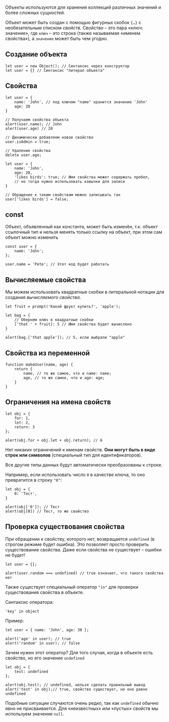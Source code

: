 Объекты используются для хранения коллекций различных значений и более сложных сущностей.

Объект может быть создан с помощью фигурных скобок `{…}` с необязательным списком _свойств_. Свойство – это пара «ключ: значение», где `ключ` – это строка (также называемая «именем свойства»), а `значение` может быть чем угодно.
## Создание объекта
```JS
let user = new Object(); // Синтаксис через конструктор
let user = {} // Синтаксис "литерал объекта"
```
## Свойства
```JS
let user = {
	name: 'John', // под ключом "name" хранится значение 'John'
	age: 20
}
```

```JS
// Получаем свойства объекта
alert(user.name); // John
alert(user.age) // 20

// Динамически добавляем новое свойство
user.isAdmin = true;

// Удаление свойства
delete user.age;

let user = {
	name: 'John',
	age: 20,
	'likes birds': true; // Имя свойства может содержать пробел,
	// но тогда нужно использовать кавычки для записи
}

// Обращение к таким свойствам можно записывать так
user['likes birds'] = false;
```
## const
Объект, объявленный как константа, может быть изменён, т.к. объект ссылочный тип и нельзя менять только ссылку на объект, при этом сам объект можно изменить
```JS
const user = {
	name: 'John';
};

user.name = 'Pete'; // Этот код будет работать
```
## Вычисляемые свойства
Мы можем использовать квадратные скобки в литеральной нотации для создания _вычисляемого свойства_.
```JS
let fruit = prompt('Какой фрукт купить?', 'apple');

let bag = {
	// Обернем ключ в квадратные скобки
	['that ' + fruit]: 5 // Имя свойства будет вычислено
}

alert(bag.['that apple']); // 5, если выбрали "apple"
```
## Свойства из переменной
```JS
function makeUser(name, age) {
	return {
		name, // то же самое, что и name: name;
		age, // то же самое, что и age: age;
	} 
}
```
## Ограничения на имена свойств
```JS
let obj = {
	for: 1,
	let: 2, 
	return: 3
};

alert(obj.for + obj.let + obj.return); // 6
```

Нет никаких ограничений к именам свойств. __Они могут быть в виде строк или символов__ (специальный тип для идентификаторов).

Все другие типы данных будут автоматически преобразованы к строке.

Например, если использовать число `0` в качестве ключа, то оно превратится в строку `"0"`:

```JS
let obj = {
	0: 'Тест',
}

alert(obj['0']); // Тест
alert(obj[0]) // Тест, то же свойство
```
## Проверка существования свойства
При обращении к свойству, которого нет, возвращается `undefined` (в строгом режиме будет ошибка). Это позволяет просто проверить существование свойства. Даже если свойства не существует – ошибки не будет!
```JS
let user = {};

alert(user.random === undefined) // true означает, что такого свойства нет
```
Также существует специальный оператор `"in"` для проверки существования свойства в объекте.

Синтаксис оператора:
```JS
'key' in object
```
Пример:
```JS
let user = { name: 'John', age: 30 };

alert('age' in user); // true
alert('random' in user); // false
```
Зачем нужен этот оператор? Для того случая, когда в объекте есть свойство, но его значение `undefined`
```JS
let obj = {
	test: undefined
};

alert(obj.test); // undefined, нельзя сделать правильный вывод
alert('test' in obj);// true, свойство существует, но оно равно undefined
```
Подобные ситуации случаются очень редко, так как `undefined` обычно явно не присваивается. Для «неизвестных» или «пустых» свойств мы используем значение `null`.